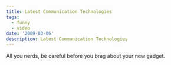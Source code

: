 ```yaml
---
title: Latest Communication Technologies
tags:
  - funny
  - video
date: '2009-03-06'
description: Latest Communication Technologies
---
```


All you nerds, be careful before you brag about your new gadget.
